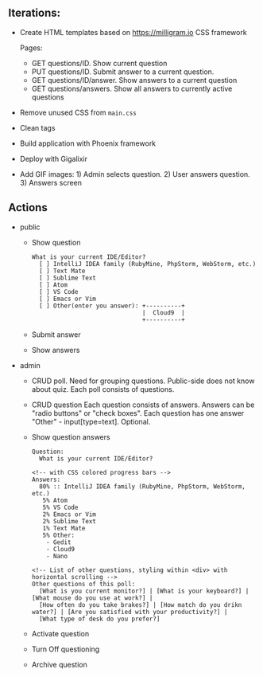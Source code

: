 ## Iterations:

- Create HTML templates based on https://milligram.io CSS framework

  Pages:

    * GET questions/ID. Show current question
    * PUT questions/ID. Submit answer to a current question.
    * GET questions/ID/answer. Show answers to a current question
    * GET questions/answers. Show all answers to currently active questions

- Remove unused CSS from `main.css`
- Clean <meta> tags
- Build application with Phoenix framework
- Deploy with Gigalixir
- Add GIF images: 1) Admin selects question. 2) User answers question. 3) Answers screen

## Actions
- public
  * Show question

    ```example
    What is your current IDE/Editor?
      [ ] IntelliJ IDEA family (RubyMine, PhpStorm, WebStorm, etc.)
      [ ] Text Mate
      [ ] Sublime Text
      [ ] Atom
      [ ] VS Code
      [ ] Emacs or Vim
      [ ] Other(enter you answer): +----------+
                                   |  Cloud9  |
                                   +----------+
    ```

  * Submit answer
  * Show answers
- admin
  * CRUD poll. Need for grouping questions. Public-side does not know about quiz.
    Each poll consists of questions.
  * CRUD question
    Each question consists of answers.
    Answers can be "radio buttons" or "check boxes".
    Each question has one answer "Other" - input[type=text]. Optional.
  * Show question answers

    ```example
    Question:
      What is your current IDE/Editor?

    <!-- with CSS colored progress bars -->
    Answers:
      80% :: IntelliJ IDEA family (RubyMine, PhpStorm, WebStorm, etc.)
       5% Atom
       5% VS Code
       2% Emacs or Vim
       2% Sublime Text
       1% Text Mate
       5% Other:
        - Gedit
        - Cloud9
        - Nano

    <!-- List of other questions, styling within <div> with horizontal scrolling -->
    Other questions of this poll:
      [What is you current monitor?] | [What is your keyboard?] | [What mouse do you use at work?] |
      [How often do you take brakes?] | [How match do you drikn water?] | [Are you satisfied with your productivity?] |
      [What type of desk do you prefer?]
    ```

  * Activate question
  * Turn Off questioning
  * Archive question
